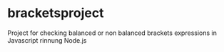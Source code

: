 # bracketsproject

Project for checking balanced or non balanced brackets expressions in  Javascript rinnung Node.js


